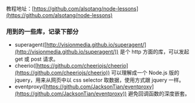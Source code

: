 教程地址：[https://github.com/alsotang/node-lessons](https://github.com/alsotang/node-lessons)

### 用到的一些库，记录下部分

- superagent([http://visionmedia.github.io/superagent/](http://visionmedia.github.io/superagent/)) 是个 http 方面的库，可以发起 get 或 post 请求。
- cheerio([https://github.com/cheeriojs/cheerio](https://github.com/cheeriojs/cheerio)) 可以理解成一个 Node.js 版的 jquery，用来从网页中以 css selector 取数据，使用方式跟 jquery 一样。
- eventproxy([https://github.com/JacksonTian/eventproxy](https://github.com/JacksonTian/eventproxy)) 避免回调函数的深度嵌套。